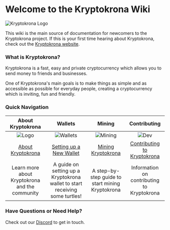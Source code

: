 # Welcome to the Kryptokrona Wiki

![Kryptokrona Logo](assets/xkr-logo.svg)

This wiki is the main source of documentation for newcomers to the Kryptokrona project. If this is your first time hearing about Kryptokrona, check out the [Kryptokrona website](https://kryptokrona.org/).

### What is Kryptokrona?

Kryptokrona is a fast, easy and private cryptocurrency which allows you to send money to friends and businesses.

One of Kryptokrona's main goals is to make things as simple and as accessible as possible for everyday people, creating a cryptocurrency which is inviting, fun and friendly.

### Quick Navigation

|              **About Kryptokrona**             |                                 **Wallets**                                 |                    **Mining**                    |                   **Contributing**                   |
| :--------------------------------------------: | :-------------------------------------------------------------------------: | :----------------------------------------------: | :--------------------------------------------------: |
|    ![Logo](assets/xkr-logo-color-small.png)    |                        ![Wallets](assets/wallet.png)                        |           ![Mining](assets/mining.png)           |                ![Dev](assets/dev.png)                |
|           [About Kryptokrona](about/)          |         [Setting up a New Wallet](guides/wallets/Making-a-Wallet.md)        |      [Mining Kryptokrona](mining/mining.md)      | [Contributing to Kryptokrona](about/Contributing.md) |
| Learn more about Kryptokrona and the community | A guide on setting up a Kryptokrona wallet to start receiving some turtles! | A step-by-step guide to start mining Kryptokrona |      Information on contributing to Kryptokrona      |

### Have Questions or Need Help?

Check out our [Discord](http://chat.kryptokrona.se) to get in touch.
